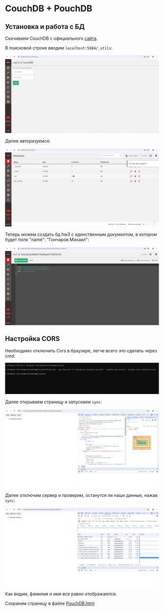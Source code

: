 # CouchDB + PouchDB

## Установка и работа с БД

Скачиваем CouchDB с официального [сайта](https://couchdb.apache.org/).

В поисковой строке вводим `localhost:5984/_utils`:

![](/images3/HW3-1.png)

Далее авторизуемся:

![](/images3/HW3-2.png)

Теперь можем создать бд hw3 с единственным документом, в котором будет поле "name": "Гончаров Михаил":

![](/images3/HW3-3.png)

## Настройка CORS

Необходимо отключить Cors в браузере, легче всего это сделать через cmd:

![](/images3/HW3-4.png)

Далее открываем страницу и запускаем `sync`:

![](/images3/HW3-5.png)

Далее отключим сервер и проверим, останутся ли наши данные, нажав `sync`:

![](/images3/HW3-6.png)

Как видим, фамилия и имя все равно отображаются.

Сохраним страницу в файле [PouchDB.html](/files_3/PouchDB.html)
